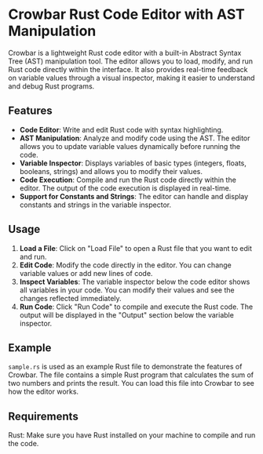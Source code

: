 # Crowbar Rust Code Editor with AST Manipulation

Crowbar is a lightweight Rust code editor with a built-in Abstract Syntax Tree (AST) manipulation tool. The editor allows you to load, modify, and run Rust code directly within the interface. It also provides real-time feedback on variable values through a visual inspector, making it easier to understand and debug Rust programs.

## Features

- **Code Editor**: Write and edit Rust code with syntax highlighting.
- **AST Manipulation**: Analyze and modify code using the AST. The editor allows you to update variable values dynamically before running the code.
- **Variable Inspector**: Displays variables of basic types (integers, floats, booleans, strings) and allows you to modify their values.
- **Code Execution**: Compile and run the Rust code directly within the editor. The output of the code execution is displayed in real-time.
- **Support for Constants and Strings**: The editor can handle and display constants and strings in the variable inspector.

## Usage

1. **Load a File**: Click on "Load File" to open a Rust file that you want to edit and run.
2. **Edit Code**: Modify the code directly in the editor. You can change variable values or add new lines of code.
3. **Inspect Variables**: The variable inspector below the code editor shows all variables in your code. You can modify their values and see the changes reflected immediately.
4. **Run Code**: Click "Run Code" to compile and execute the Rust code. The output will be displayed in the "Output" section below the variable inspector.

## Example

`sample.rs` is used as an example Rust file to demonstrate the features of Crowbar. The file contains a simple Rust program that calculates the sum of two numbers and prints the result. You can load this file into Crowbar to see how the editor works.

## Requirements

Rust: Make sure you have Rust installed on your machine to compile and run the code.
